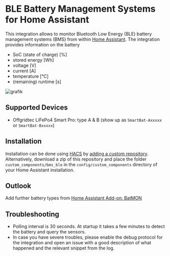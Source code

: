 # BLE Battery Management Systems for Home Assistant

This integration allows to monitor Bluetooth Low Energy (BLE) battery management systems (BMS) from within [Home Assistant](https://www.home-assistant.io/). The integration provides information on the battery
- SoC (state of charge) [%]
- stored energy [Wh]
- voltage [V]
- current [A]
- temperature [°C]
- (remaining) runtime [s]

![grafik](https://github.com/patman15/BLE_BMS-HA/assets/14628713/99088715-fa2d-4d3d-90a5-967a8bf08305)

## Supported Devices
- Offgridtec LiFePo4 Smart Pro: type A & B (show up as `SmartBat-Axxxxx` or `SmartBat-Bxxxxx`)

## Installation
Installation can be done using [HACS](https://hacs.xyz/) by [adding a custom repository](https://hacs.xyz/docs/faq/custom_repositories/). Alternatively, download a zip of this repository and place the folder `custom_components/bms_ble` in the `config/custom_components` directory of your Home Assistant installation.

## Outlook
Add further battery types from [Home Assistant Add-on: BatMON](https://github.com/fl4p/batmon-ha)

## Troubleshooting
- Polling interval is 30 seconds. At startup it takes a few minutes to detect the battery and query the sensors.
- In case you have severe troubles, please enable the debug protocol for the integration and open an issue with a good description of what happened and the relevant snippet from the log.
